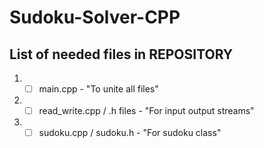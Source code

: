 # Sudoku-Solver-CPP

## List of needed files in REPOSITORY

1. - [ ] main.cpp - "To unite all files"
2. - [ ] read_write.cpp / .h files - "For input output streams"
3. - [ ] sudoku.cpp / sudoku.h - "For sudoku class"

